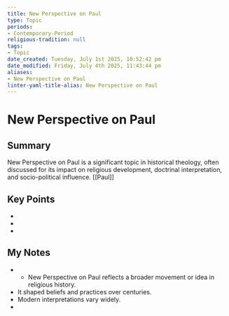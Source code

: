 ```yaml
---
title: New Perspective on Paul
type: Topic
periods:
- Contemporary-Period
religious-tradition: null
tags:
- Topic
date_created: Tuesday, July 1st 2025, 10:52:42 pm
date_modified: Friday, July 4th 2025, 11:43:44 pm
aliases:
- New Perspective on Paul
linter-yaml-title-alias: New Perspective on Paul
---
```


# New Perspective on Paul

## Summary
New Perspective on Paul is a significant topic in historical theology, often discussed for its impact on religious development, doctrinal interpretation, and socio-political influence.
[[Paul]]
## Key Points
- 
- 
- 

## My Notes
- - New Perspective on Paul reflects a broader movement or idea in religious history.
- It shaped beliefs and practices over centuries.
- Modern interpretations vary widely.
- 